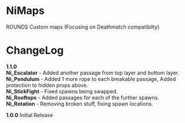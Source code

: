 # NiMaps
ROUNDS Custom maps (Focusing on Deathmatch compatibilty)

# ChangeLog
**1.1.0** </br>
**Ni_Escalator** - Added another passage from top layer and bottom layer.</br>
**Ni_Pendulum** - Added 1 more rope to each breakable passage, Added protection to hidden props above.</br>
**Ni_StickFight** - Fixed spawns being swapped.</br>
**Ni_Rooftops** - Added passages for each of the further spawns.</br>
**Ni_Rotation** - Removing broken stuff, fixing spawn locations.</br>

**1.0.0**
Initial Release
